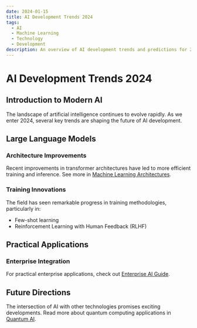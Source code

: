 ```yaml
---
date: 2024-01-15
title: AI Development Trends 2024
tags:
  - AI
  - Machine Learning
  - Technology
  - Development
description: An overview of AI development trends and predictions for 2024
---
```


# AI Development Trends 2024

## Introduction to Modern AI

The landscape of artificial intelligence continues to evolve rapidly. As we enter 2024, several key trends are shaping the future of AI development.

## Large Language Models

### Architecture Improvements

Recent improvements in transformer architectures have led to more efficient training and inference. See more in [Machine Learning Architectures](ml-architectures.md).

### Training Innovations

The field has seen remarkable progress in training methodologies, particularly in:
- Few-shot learning
- Reinforcement Learning with Human Feedback (RLHF)

## Practical Applications

### Enterprise Integration

For practical enterprise applications, check out [Enterprise AI Guide](enterprise-ai-guide.md).

## Future Directions

The intersection of AI with other technologies promises exciting developments. Read more about quantum computing applications in [Quantum AI](../tech/quantum/quantum-ai.md).
